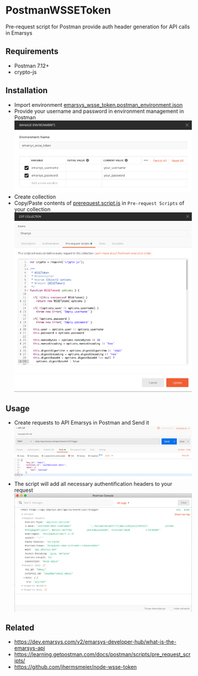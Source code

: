 # PostmanWSSEToken

Pre-request script for Postman provide auth header generation for API calls in Emarsys

## Requirements

- Postman 7.12+ 
- crypto-js

## Installation

- Import environment [emarsys_wsse_token.postman_environment.json](src/emarsys_wsse_token.postman_environment.json)
- Provide your username and password in environment management in Postman\
![import env](docs/manage-env.png "import env")
- Create collection
- Copy/Paste contents of [prerequest.script.js](src/prerequest.script.js) in `Pre-request Scripts` of your collection\
![install in folder](docs/install-in-folder.png "install in folder")

## Usage

- Create requests to API Emarsys in Postman and Send it\
![create request](docs/api-call.png "create request")
- The script will add all necessary authentification headers to your request\
![make request](docs/console-log.png "make request")

## Related

- <https://dev.emarsys.com/v2/emarsys-developer-hub/what-is-the-emarsys-api>
- <https://learning.getpostman.com/docs/postman/scripts/pre_request_scripts/>
- <https://github.com/jhermsmeier/node-wsse-token>
